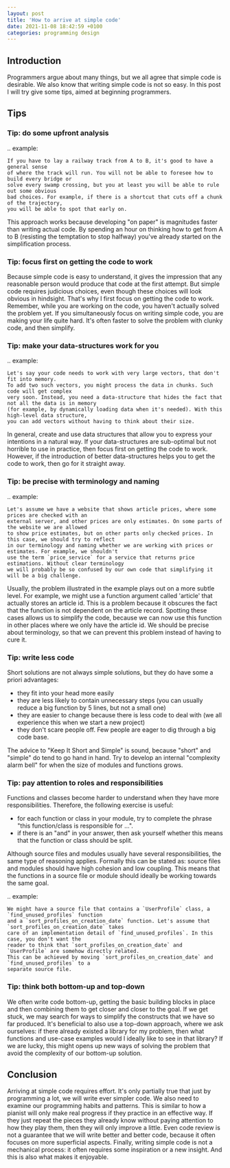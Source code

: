 ```yaml
---
layout: post
title: 'How to arrive at simple code'
date: 2021-11-08 18:42:59 +0100
categories: programming design
---
```


## Introduction

Programmers argue about many things, but we all agree that simple code is desirable.
We also know that writing simple code is not so easy. In this post I will try give some tips,
aimed at beginning programmers.

## Tips

### Tip: do some upfront analysis

.. example:

    If you have to lay a railway track from A to B, it's good to have a general sense
    of where the track will run. You will not be able to foresee how to build every bridge or
    solve every swamp crossing, but you at least you will be able to rule out some obvious
    bad choices. For example, if there is a shortcut that cuts off a chunk of the trajectory,
    you will be able to spot that early on.

This approach works because developing "on paper" is magnitudes faster than writing actual code.
By spending an hour on thinking how to get from A to B (resisting the temptation to stop halfway)
you've already started on the simplification process.

### Tip: focus first on getting the code to work

Because simple code is easy to understand, it gives the impression that any reasonable person
would produce that code at the first attempt. But simple code requires judicious choices, even though
these choices will look obvious in hindsight. That's why I first focus on getting the code to work.
Remember, while you are working on the code, you haven't actually solved the problem yet. If you
simultaneously focus on writing simple code, you are making your life quite hard. It's often faster to
solve the problem with clunky code, and then simplify.

### Tip: make your data-structures work for you

.. example:

    Let's say your code needs to work with very large vectors, that don't fit into memory.
    To add two such vectors, you might process the data in chunks. Such code will get complex
    very soon. Instead, you need a data-structure that hides the fact that not all the data is in memory
    (for example, by dynamically loading data when it's needed). With this high-level data structure,
    you can add vectors without having to think about their size.

In general, create and use data structures that allow you to express your intentions in a natural way.
If your data-structures are sub-optimal but not horrible to use in practice, then focus first on
getting the code to work. However, if the introduction of better data-structures helps you to
get the code to work, then go for it straight away.

### Tip: be precise with terminology and naming

.. example:

    Let's assume we have a website that shows article prices, where some prices are checked with an
    external server, and other prices are only estimates. On some parts of the website we are allowed
    to show price estimates, but on other parts only checked prices. In this case, we should try to reflect
    in our terminology and naming whether we are working with prices or estimates. For example, we shouldn't
    use the term `price_service` for a service that returns price estimations. Without clear terminology
    we will probably be so confused by our own code that simplifying it will be a big challenge.

Usually, the problem illustrated in the example plays out on a more subtle level. For example, we might use
a function argument called 'article' that actually stores an article id. This is a problem because it obscures
the fact that the function is not dependent on the article record. Spotting these cases allows
us to simplify the code, because we can now use this function in other places where we only have the article id.
We should be precise about terminology, so that we can prevent this problem instead of having to cure it.

### Tip: write less code

Short solutions are not always simple solutions, but they do have some a priori advantages:

- they fit into your head more easily
- they are less likely to contain unnecessary steps (you can usually reduce a big
  function by 5 lines, but not a small one)
- they are easier to change because there is less code to deal with (we all experience this when
  we start a new project)
- they don't scare people off. Few people are eager to dig through a big code base.

The advice to "Keep It Short and Simple" is sound, because "short" and "simple" do tend to go hand in hand.
Try to develop an internal "complexity alarm bell" for when the size of modules and functions grows.

### Tip: pay attention to roles and responsibilities

Functions and classes become harder to understand when they have more responsibilities. Therefore, the
following exercise is useful:

- for each function or class in your module, try to complete the phrase
  "this function/class is responsible for ...".
- if there is an "and" in your answer, then ask yourself whether this means that the function or class
  should be split.

Although source files and modules usually have several responsibilities, the same type of reasoning applies.
Formally this can be stated as: source files and modules should have high cohesion and low coupling. This means
that the functions in a source file or module should ideally be working towards the same goal.

.. example:

    We might have a source file that contains a `UserProfile` class, a `find_unused_profiles` function
    and a `sort_profiles_on_creation_date` function. Let's assume that `sort_profiles_on_creation_date` takes
    care of an implementation detail of `find_unused_profiles`. In this case, you don't want the
    reader to think that `sort_profiles_on_creation_date` and `UserProfile` are somehow directly related.
    This can be achieved by moving `sort_profiles_on_creation_date` and `find_unused_profiles` to a
    separate source file.

### Tip: think both bottom-up and top-down

We often write code bottom-up, getting the basic building blocks in place and then combining them to get closer
and closer to the goal. If we get stuck, we may search for ways to simplify the constructs that we have so far
produced. It's beneficial to also use a top-down approach, where we ask ourselves: if there already existed a library
for my problem, then what functions and use-case examples would I ideally like to see in that library? If we are lucky,
this might opens up new ways of solving the problem that avoid the complexity of our bottom-up solution.

## Conclusion

Arriving at simple code requires effort. It's only partially true that just by programming a lot, we will write ever simpler code.
We also need to examine our programming habits and patterns. This is similar to how a pianist will only make real progress
if they practice in an effective way. If they just repeat the pieces they already know without paying attention to how
they play them, then they will only improve a little. Even code review is not a guarantee that we will write better and better code,
because it often focuses on more superficial aspects. Finally, writing simple code is not a
mechanical process: it often requires some inspiration or a new insight. And this is also what makes it enjoyable.
